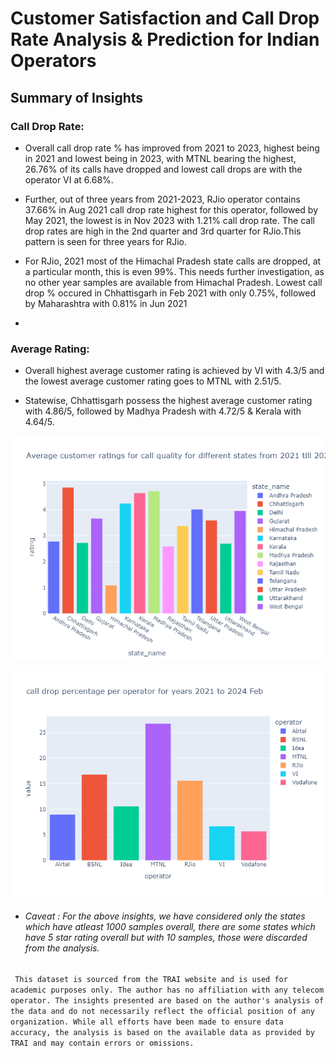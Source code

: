 # Customer Satisfaction and Call Drop Rate Analysis & Prediction for Indian Operators




## Summary of Insights

### Call Drop Rate:
- Overall call drop rate % has improved from 2021 to 2023, highest being in 2021 and lowest being in 2023, with MTNL bearing the highest, 26.76% of its calls have dropped and lowest call drops are with the operator VI at 6.68%.

- Further, out of three years from 2021-2023, RJio operator contains 37.66% in Aug 2021 call drop rate highest for this operator, followed by May 2021, the lowest is in Nov 2023 with 1.21% call drop rate. The call drop rates are high in the 2nd quarter and 3rd quarter for RJio.This pattern is seen for three years for RJio.

- For RJio, 2021 most of the Himachal Pradesh state calls are dropped, at a particular month, this is even 99%. This needs further investigation, as no other year samples are available from Himachal Pradesh. Lowest call drop % occured in Chhattisgarh in Feb 2021  with only 0.75%, followed by Maharashtra with 0.81% in Jun 2021

- 
 

### Average Rating:
- Overall highest average customer rating is achieved by VI with 4.3/5 and the lowest average customer rating goes to MTNL with 2.51/5.


- Statewise, Chhattisgarh possess the highest average customer rating with 4.86/5, followed by Madhya Pradesh with 4.72/5 & Kerala with 4.64/5.

![Customers](Plots/Average%20customer%20ratings%20for%20call%20quality%20for%20different%20states%20from%202021%20till%202024.png)

![Customer Satisfaction](Plots/Overall%20call%20drop%20percentage%20for%20each%20operator.png)


- ###### Caveat : For the above insights, we have considered only the states which have atleast 1000 samples overall, there are some states which have 5 star rating overall but with 10 samples, those were discarded from the analysis.



``` This dataset is sourced from the TRAI website and is used for academic purposes only. The author has no affiliation with any telecom operator. The insights presented are based on the author's analysis of the data and do not necessarily reflect the official position of any organization. While all efforts have been made to ensure data accuracy, the analysis is based on the available data as provided by TRAI and may contain errors or omissions.```